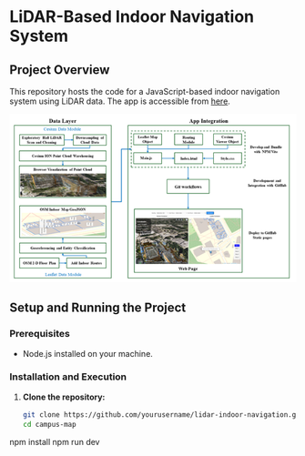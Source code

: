 # LiDAR-Based Indoor Navigation System

## Project Overview

This repository hosts the code for a JavaScript-based indoor navigation system using LiDAR data. The app is accessible from [here](https://denniesbor.github.io/campus-map).

![Method Box](Figures/method-box.png)

## Setup and Running the Project

### Prerequisites

- Node.js installed on your machine.

### Installation and Execution

1. **Clone the repository:**
   ```bash
   git clone https://github.com/yourusername/lidar-indoor-navigation.git
   cd campus-map
npm install
npm run dev
```
